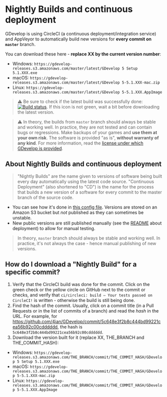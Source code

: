 # Nightly Builds and continuous deployment

GDevelop is using CircleCI (a continuous deployment/integration service) and AppVeyor to automatically build new versions for **every commit on `master`** branch.

You can download these here - **replace XX by the current version number**:

- Windows: `https://gdevelop-releases.s3.amazonaws.com/master/latest/GDevelop 5 Setup 5.1.XXX.exe`
- macOS: `https://gdevelop-releases.s3.amazonaws.com/master/latest/GDevelop 5-5.1.XXX-mac.zip`
- Linux: `https://gdevelop-releases.s3.amazonaws.com/master/latest/GDevelop 5-5.1.XXX.AppImage`

> ⚠️ Be sure to check if the latest build was successfully done: [![Build status](https://circleci.com/gh/4ian/GDevelop.svg?style=shield)](https://app.circleci.com/pipelines/github/4ian/GDevelop). If this icon is not green, wait a bit before downloading the latest version.

> ⚠️ In theory, the builds from `master` branch should always be stable and working well. In practice, they are not tested and can contain bugs or regressions. Make backups of your games and **use them at your own risk**. The software is provided "as is", **without warranty of any kind**. For more information, read the [license under which GDevelop is provided](https://github.com/4ian/GDevelop/blob/master/LICENSE.md).

## About Nightly Builds and continuous deployment

> "Nightly Builds" are the name given to versions of software being built every day automatically using the latest code source. "Continuous Deployment" (also shortened to "CD") is the name for the process that builds a new version of a software for every commit to the master branch of the source code.

- You can see how it's done in [this config file](https://github.com/4ian/GDevelop/blob/master/.circleci/config.yml). Versions are stored on an Amazon S3 bucket but _not_ published as they can sometimes be unstable.
- New public versions are still published manually (see the [README](../README.md) about deployment) to allow for manual testing.

> In theory, `master` branch should always be stable and working well. In practice, it's not always the case - hence manual publishing of new versions.

## How do I download a "Nightly Build" for a specific commit?

1. Verify that the CircleCI build was done for the commit. Click on the green check or the yellow circle on GitHub next to the commit or checks, and verify that `ci/circleci: build — Your tests passed on CircleCI!` is written - otherwise the build is still being done.
2. Find the hash of the commit. Usually, click on a commit title (in a Pull Requests or in the list of commits of a branch) and read the _hash_ in the URL. For example, for <https://github.com/4ian/GDevelop/commit/5c648e3f2b8c444bd99221cea56b92c00cdddddd>, the hash is `5c648e3f2b8c444bd99221cea56b92c00cdddddd`.
3. Download the version built for it (replace XX, THE_BRANCH and THE_COMMIT_HASH):

- Windows: `https://gdevelop-releases.s3.amazonaws.com/THE_BRANCH/commit/THE_COMMIT_HASH/GDevelop 5 Setup 5.1.XXX.exe`
- macOS: `https://gdevelop-releases.s3.amazonaws.com/THE_BRANCH/commit/THE_COMMIT_HASH/GDevelop 5-5.1.XXX-mac.zip`
- Linux: `https://gdevelop-releases.s3.amazonaws.com/THE_BRANCH/commit/THE_COMMIT_HASH/GDevelop 5-5.1.XXX.AppImage`
